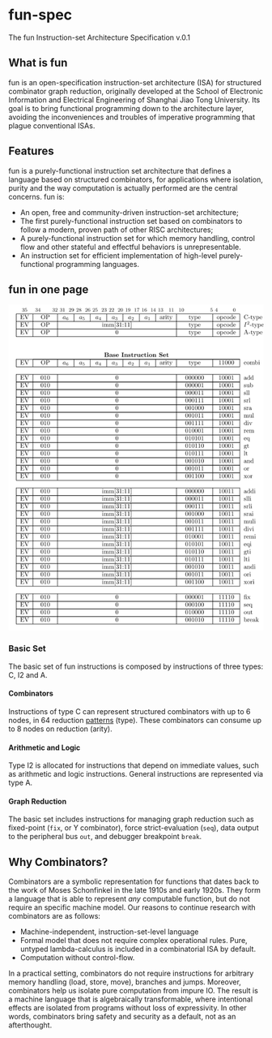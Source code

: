 # fun-spec
The fun Instruction-set Architecture Specification v.0.1

## What is fun

fun is an open-specification instruction-set architecture (ISA) for structured combinator graph reduction, originally developed at the School of Electronic Information and Electrical Engineering of Shanghai Jiao Tong University. Its goal is to bring functional programming down to the architecture layer, avoiding the inconveniences and troubles of imperative programming that plague conventional ISAs.

## Features
fun is a purely-functional instruction set architecture that defines a language based on
structured combinators, for applications where isolation, purity and the way computation
is actually performed are the central concerns. fun is:
* An open, free and community-driven instruction-set architecture;
* The first purely-functional instruction set based on combinators to follow a modern,
proven path of other RISC architectures;
* A purely-functional instruction set for which memory handling, control flow and other
stateful and effectful behaviors is unrepresentable.
* An instruction set for efficient implementation of high-level purely-functional programming languages.

## fun in one page

![Summary of fun instructions](/img/fun-isa.png)


### Basic Set
The basic set of fun instructions is composed by instructions of three types: C, I2 and A.

#### Combinators
Instructions of type C can represent structured combinators with up to 6 nodes, in 64 reduction [patterns](/files/patterns.pdf) (type). These combinators can consume up to 8 nodes on reduction (arity).

#### Arithmetic and Logic
Type I2 is allocated for instructions that depend on immediate values, such as arithmetic and logic instructions. General instructions are represented via type A.

#### Graph Reduction

The basic set includes instructions for managing graph reduction such as fixed-point (`fix`, or Y combinator), force strict-evaluation (`seq`), data output to the peripheral bus `out`, and debugger breakpoint `break`.

## Why Combinators?

Combinators are a symbolic representation for functions that dates back to the work of Moses Schonfinkel in the late 1910s and early 1920s. They form a language that is able to represent *any* computable function, but do not require an specific machine model. Our reasons to continue research with combinators are as follows:

* Machine-independent, instruction-set-level language
* Formal model that does not require complex operational rules. Pure, untyped lambda-calculus is included in a combinatorial ISA by default.
* Computation without control-flow. 

In a practical setting, combinators do not require instructions for arbitrary memory handling (load, store, move), branches and jumps. Moreover, combinators help us isolate pure computation from impure IO. The result is a machine language that is algebraically transformable, where intentional effects are isolated from programs without loss of expressivity. In other words, combinators bring safety and security as a default, not as an afterthought.





